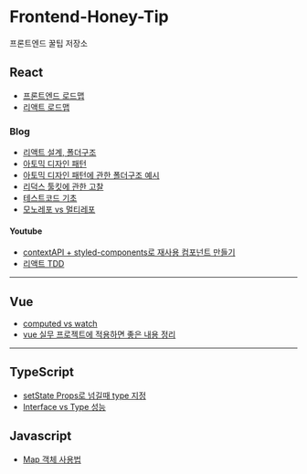 # Frontend-Honey-Tip
프론트엔드 꿀팁 저장소

## React
- [프론트엔드 로드맵](https://roadmap.sh/frontend)
- [리액트 로드맵](https://roadmap.sh/react)


### Blog
- [리액트 설계, 폴더구조](https://www.stevy.dev/react-design-guide/)
- [아토믹 디자인 패턴](https://ui.toast.com/weekly-pick/ko_20200213)
- [아토믹 디자인 패턴에 관한 폴더구조 예시](https://velog.io/@holim0/React-Design-Pattern)
- [리덕스 툴킷에 관한 고찰](http://blog.hwahae.co.kr/all/tech/tech-tech/6946/)
- [테스트코드 기초](https://medium.com/wantedjobs/%ED%94%84%EB%A1%A0%ED%8A%B8%EC%97%94%EB%93%9C-%ED%85%8C%EC%8A%A4%ED%8A%B8%EC%9D%98-%EB%AA%A8%EB%93%A0-%EA%B2%83-48912486f72d)
- [모노레포 vs 멀티레포](https://d2.naver.com/helloworld/0923884)

#### Youtube
- [contextAPI + styled-components로 재사용 컴포넌트 만들기](https://www.youtube.com/watch?v=5RhCxzmp2yw&t=362s&ab_channel=%EA%B0%9C%EB%B0%9C%ED%99%94%EB%9D%BC%EB%A6%ACHwarang)
- [리액트 TDD](https://www.youtube.com/watch?v=L1dtkLeIz-M&t=137s&ab_channel=FEConfKorea)



<hr>

## Vue

- [computed vs watch](https://velog.io/@jinsu6688/vuejs-computed)
- [vue 실무 프로젝트에 적용하면 좋은 내용 정리](https://jess2.xyz/vue/vue-tip/)



<hr>

## TypeScript

- [setState Props로 넘길때 type 지정](https://jemerald.tistory.com/127)
- [Interface vs Type 성능](https://bny9164.tistory.com/48)


## Javascript

- [Map 객체 사용법](https://wooncloud.tistory.com/104)
